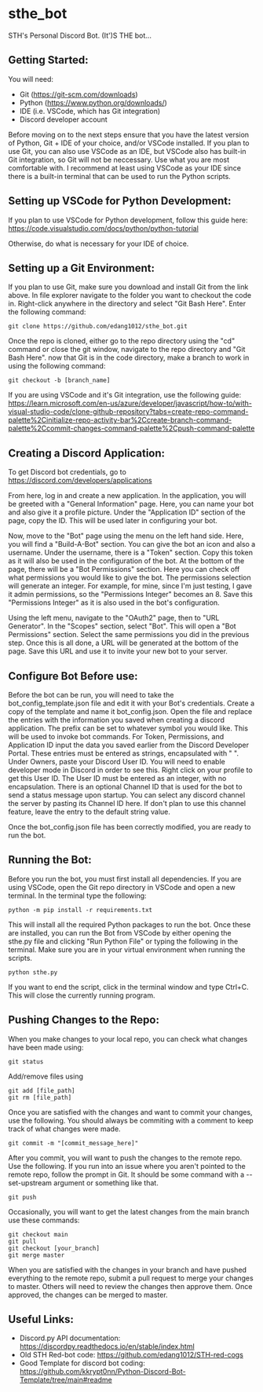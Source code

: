 # sthe_bot
STH's Personal Discord Bot. (It')S THE bot...

Getting Started:
-
You will need:
* Git (https://git-scm.com/downloads)
* Python (https://www.python.org/downloads/)
* IDE (i.e. VSCode, which has Git integration)
* Discord developer account

Before moving on to the next steps ensure that you have the latest version of Python, Git + IDE of your choice, and/or VSCode installed. If you plan to use Git, you can also use VSCode as an IDE, but VSCode also has built-in Git integration, so Git will not be neccessary. Use what you are most comfortable with. I recommend at least using VSCode as your IDE since there is a built-in terminal that can be used to run the Python scripts. 

Setting up VSCode for Python Development:
-
If you plan to use VSCode for Python development, follow this guide here: https://code.visualstudio.com/docs/python/python-tutorial

Otherwise, do what is necessary for your IDE of choice. 

Setting up a Git Environment:
-
If you plan to use Git, make sure you download and install Git from the link above. In file explorer navigate to the folder you want to checkout the code in. Right-click anywhere in the directory and select "Git Bash Here". Enter the following command:
```
git clone https://github.com/edang1012/sthe_bot.git
```
Once the repo is cloned, either go to the repo directory using the "cd" command or close the git window, navigate to the repo directory and "Git Bash Here". now that Git is in the code directory, make a branch to work in using the following command:
```
git checkout -b [branch_name]
```
If you are using VSCode and it's Git integration, use the following guide: https://learn.microsoft.com/en-us/azure/developer/javascript/how-to/with-visual-studio-code/clone-github-repository?tabs=create-repo-command-palette%2Cinitialize-repo-activity-bar%2Ccreate-branch-command-palette%2Ccommit-changes-command-palette%2Cpush-command-palette

Creating a Discord Application:
-
To get Discord bot credentials, go to https://discord.com/developers/applications

From here, log in and create a new application. In the application, you will be greeted with a "General Information" page. Here, you can name your bot and also give it a profile picture. Under the "Application ID" section of the page, copy the ID. This will be used later in configuring your bot. 

Now, move to the "Bot" page using the menu on the left hand side. Here, you will find a "Build-A-Bot" section. You can give the bot an icon and also a username. Under the username, there is a "Token" section. Copy this token as it will also be used in the configuration of the bot. At the bottom of the page, there will be a "Bot Permissions" section. Here you can check off what permissions you would like to give the bot. The permissions selection will generate an integer. For example, for mine, since I'm just testing, I gave it admin permissions, so the "Permissions Integer" becomes an 8. Save this "Permissions Integer" as it is also used in the bot's configuration. 

Using the left menu, navigate to the "OAuth2" page, then to "URL Generator". In the "Scopes" section, select "Bot". This will open a "Bot Permissions" section. Select the same permissions you did in the previous step. Once this is all done, a URL will be generated at the bottom of the page. Save this URL and use it to invite your new bot to your server. 

Configure Bot Before use:
-
Before the bot can be run, you will need to take the bot_config_template.json file and edit it with your Bot's credentials. Create a copy of the template and name it bot_config.json. Open the file and replace the entries with the information you saved when creating a discord application. The prefix can be set to whatever symbol you would like. This will be used to invoke bot commands. For Token, Permissions, and Application ID input the data you saved earlier from the Discord Developer Portal. These entries must be entered as strings, encapsulated with " ". Under Owners, paste your Discord User ID. You will need to enable developer mode in Discord in order to see this. Right click on your profile to get this User ID. The User ID must be entered as an integer, with no encapsulation. There is an optional Channel ID that is used for the bot to send a status message upon startup. You can select any discord channel the server by pasting its Channel ID here. If don't plan to use this channel feature, leave the entry to the default string value. 

Once the bot_config.json file has been correctly modified, you are ready to run the bot. 

Running the Bot:
-
Before you run the bot, you must first install all dependencies. If you are using VSCode, open the Git repo directory in VSCode and open a new terminal. In the terminal type the following:
```
python -m pip install -r requirements.txt
```
This will install all the required Python packages to run the bot. Once these are installed, you can run the Bot from VSCode by either opening the sthe.py file and clicking "Run Python File" or typing the following in the terminal. Make sure you are in your virtual environment when running the scripts. 
```
python sthe.py
```
If you want to end the script, click in the terminal window and type Ctrl+C. This will close the currently running program. 

Pushing Changes to the Repo:
-
When you make changes to your local repo, you can check what changes have been made using:
```
git status
```
Add/remove files using
```
git add [file_path]
git rm [file_path]
```
Once you are satisfied with the changes and want to commit your changes, use the following. You should always be commiting with a comment to keep track of what changes were made. 
```
git commit -m "[commit_message_here]"
```
After you commit, you will want to push the changes to the remote repo. Use the following. If you run into an issue where you aren't pointed to the remote repo, follow the prompt in Git. It should be some command with a --set-upstream argument or something like that. 
```
git push
```
Occasionally, you will want to get the latest changes from the main branch use these commands:
```
git checkout main
git pull
git checkout [your_branch]
git merge master
```
When you are satisfied with the changes in your branch and have pushed everything to the remote repo, submit a pull request to merge your changes to master. Others will need to review the changes then approve them. Once approved, the changes can be merged to master.

Useful Links:
-
* Discord.py API documentation: https://discordpy.readthedocs.io/en/stable/index.html
* Old STH Red-bot code: https://github.com/edang1012/STH-red-cogs
* Good Template for discord bot coding: https://github.com/kkrypt0nn/Python-Discord-Bot-Template/tree/main#readme
